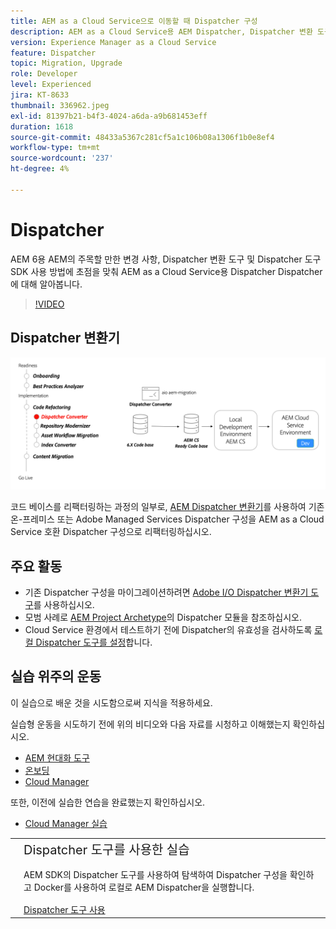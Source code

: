 ```yaml
---
title: AEM as a Cloud Service으로 이동할 때 Dispatcher 구성
description: AEM as a Cloud Service용 AEM Dispatcher, Dispatcher 변환 도구 및 Dispatcher 도구 SDK 사용 방법에 대한 주목할 만한 변경 사항에 대해 알아봅니다.
version: Experience Manager as a Cloud Service
feature: Dispatcher
topic: Migration, Upgrade
role: Developer
level: Experienced
jira: KT-8633
thumbnail: 336962.jpeg
exl-id: 81397b21-b4f3-4024-a6da-a9b681453eff
duration: 1618
source-git-commit: 48433a5367c281cf5a1c106b08a1306f1b0e8ef4
workflow-type: tm+mt
source-wordcount: '237'
ht-degree: 4%

---
```



# Dispatcher

AEM 6용 AEM의 주목할 만한 변경 사항, Dispatcher 변환 도구 및 Dispatcher 도구 SDK 사용 방법에 초점을 맞춰 AEM as a Cloud Service용 Dispatcher Dispatcher에 대해 알아봅니다.

>[!VIDEO](https://video.tv.adobe.com/v/3455403?quality=12&learn=on&captions=kor)

## Dispatcher 변환기

![Dispatcher 변환기](./assets/dispatcher-converter-diagram.png)

코드 베이스를 리팩터링하는 과정의 일부로, [AEM Dispatcher 변환기](https://experienceleague.adobe.com/docs/experience-manager-cloud-service/moving/refactoring-tools/dispatcher-transformation-utility-tools.html?lang=ko)를 사용하여 기존 온-프레미스 또는 Adobe Managed Services Dispatcher 구성을 AEM as a Cloud Service 호환 Dispatcher 구성으로 리팩터링하십시오.

## 주요 활동

+ 기존 Dispatcher 구성을 마이그레이션하려면 [Adobe I/O Dispatcher 변환기 도구](https://github.com/adobe/aio-cli-plugin-aem-cloud-service-migration#aio-aem-migrationdispatcher-converter)를 사용하십시오.
+ 모범 사례로 [AEM Project Archetype](https://github.com/adobe/aem-project-archetype/tree/develop/src/main/archetype/dispatcher.cloud)의 Dispatcher 모듈을 참조하십시오.
+ Cloud Service 환경에서 테스트하기 전에 Dispatcher의 유효성을 검사하도록 [로컬 Dispatcher 도구를 설정](https://experienceleague.adobe.com/docs/experience-manager-learn/cloud-service/local-development-environment-set-up/dispatcher-tools.html?lang=ko)합니다.

## 실습 위주의 운동

이 실습으로 배운 것을 시도함으로써 지식을 적용하세요.

실습형 운동을 시도하기 전에 위의 비디오와 다음 자료를 시청하고 이해했는지 확인하십시오.

+ [AEM 현대화 도구](./aem-modernization-tools.md)
+ [온보딩](./onboarding.md)
+ [Cloud Manager](./cloud-manager.md)

또한, 이전에 실습한 연습을 완료했는지 확인하십시오.

+ [Cloud Manager 실습](./cloud-manager.md#hands-on-exercise)

<table style="border-width:0">
    <tr>
        <td style="width:150px">
            <a  rel="noreferrer"
                target="_blank"
                href="https://github.com/adobe/aem-cloud-engineering-video-series-exercises/tree/session5-dispatcher#cloud-acceleration-bootcamp---session-5-dispatcher"><img alt="실습 GitHub 리포지토리" src="./assets/github.png"/>
            </a>        
        </td>
        <td style="width:100%;margin-bottom:1rem;">
            <div style="font-size:1.25rem;font-weight:400;">Dispatcher 도구를 사용한 실습</div>
            <p style="margin:1rem 0">
                AEM SDK의 Dispatcher 도구를 사용하여 탐색하여 Dispatcher 구성을 확인하고 Docker를 사용하여 로컬로 AEM Dispatcher을 실행합니다.
            </p>
            <a  rel="noreferrer"
                target="_blank"
                href="https://github.com/adobe/aem-cloud-engineering-video-series-exercises/tree/session5-dispatcher#cloud-acceleration-bootcamp---session-5-dispatcher" class="spectrum-Button spectrum-Button--primary spectrum-Button--sizeM">
                <span class="spectrum-Button-label has-no-wrap has-text-weight-bold">Dispatcher 도구 사용</span>
            </a>
        </td>
    </tr>
</table>
